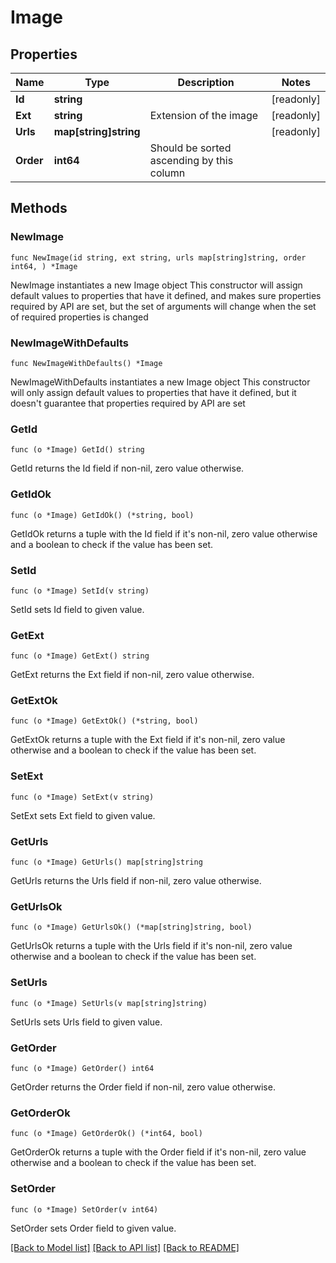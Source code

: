# Image

## Properties

Name | Type | Description | Notes
------------ | ------------- | ------------- | -------------
**Id** | **string** |  | [readonly] 
**Ext** | **string** | Extension of the image | [readonly] 
**Urls** | **map[string]string** |  | [readonly] 
**Order** | **int64** | Should be sorted ascending by this column | 

## Methods

### NewImage

`func NewImage(id string, ext string, urls map[string]string, order int64, ) *Image`

NewImage instantiates a new Image object
This constructor will assign default values to properties that have it defined,
and makes sure properties required by API are set, but the set of arguments
will change when the set of required properties is changed

### NewImageWithDefaults

`func NewImageWithDefaults() *Image`

NewImageWithDefaults instantiates a new Image object
This constructor will only assign default values to properties that have it defined,
but it doesn't guarantee that properties required by API are set

### GetId

`func (o *Image) GetId() string`

GetId returns the Id field if non-nil, zero value otherwise.

### GetIdOk

`func (o *Image) GetIdOk() (*string, bool)`

GetIdOk returns a tuple with the Id field if it's non-nil, zero value otherwise
and a boolean to check if the value has been set.

### SetId

`func (o *Image) SetId(v string)`

SetId sets Id field to given value.


### GetExt

`func (o *Image) GetExt() string`

GetExt returns the Ext field if non-nil, zero value otherwise.

### GetExtOk

`func (o *Image) GetExtOk() (*string, bool)`

GetExtOk returns a tuple with the Ext field if it's non-nil, zero value otherwise
and a boolean to check if the value has been set.

### SetExt

`func (o *Image) SetExt(v string)`

SetExt sets Ext field to given value.


### GetUrls

`func (o *Image) GetUrls() map[string]string`

GetUrls returns the Urls field if non-nil, zero value otherwise.

### GetUrlsOk

`func (o *Image) GetUrlsOk() (*map[string]string, bool)`

GetUrlsOk returns a tuple with the Urls field if it's non-nil, zero value otherwise
and a boolean to check if the value has been set.

### SetUrls

`func (o *Image) SetUrls(v map[string]string)`

SetUrls sets Urls field to given value.


### GetOrder

`func (o *Image) GetOrder() int64`

GetOrder returns the Order field if non-nil, zero value otherwise.

### GetOrderOk

`func (o *Image) GetOrderOk() (*int64, bool)`

GetOrderOk returns a tuple with the Order field if it's non-nil, zero value otherwise
and a boolean to check if the value has been set.

### SetOrder

`func (o *Image) SetOrder(v int64)`

SetOrder sets Order field to given value.



[[Back to Model list]](../README.md#documentation-for-models) [[Back to API list]](../README.md#documentation-for-api-endpoints) [[Back to README]](../README.md)


